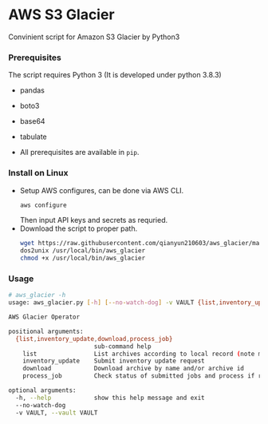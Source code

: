 # AWS S3 Glacier

Convinient script for Amazon S3 Glacier by Python3

### Prerequisites
The script requires Python 3 (It is developed under python 3.8.3)
- pandas
- boto3
- base64
- tabulate

- All prerequisites are available in `pip`.

### Install on Linux
* Setup AWS configures, can be done via AWS CLI.
    ```bash
    aws configure
    ```
    Then input API keys and secrets as requried.
* Download the script to proper path.
    ```bash
    wget https://raw.githubusercontent.com/qianyun210603/aws_glacier/master/aws_glacier.py -O /usr/local/bin/aws_glacier
    dos2unix /usr/local/bin/aws_glacier
    chmod +x /usr/local/bin/aws_glacier
    ```

### Usage
```bash
# aws_glacier -h
usage: aws_glacier.py [-h] [--no-watch-dog] -v VAULT {list,inventory_update,download,process_job} ...

AWS Glacier Operator

positional arguments:
  {list,inventory_update,download,process_job}
                        sub-command help
    list                List archives according to local record (note might be outdated)
    inventory_update    Submit inventory update request
    download            Download archive by name and/or archive id
    process_job         Check status of submitted jobs and process if ready

optional arguments:
  -h, --help            show this help message and exit
  --no-watch-dog
  -v VAULT, --vault VAULT
```

